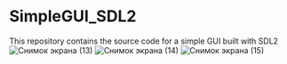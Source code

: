 # SimpleGUI_SDL2
 This repository contains the source code for a simple GUI built with SDL2
![Снимок экрана (13)](https://user-images.githubusercontent.com/110587613/182772129-2f58d4d0-aee1-439b-b5c9-b37fa7cb30bb.png)
![Снимок экрана (14)](https://user-images.githubusercontent.com/110587613/182772136-f5b4208b-3541-45f7-8c14-a138073ccc07.png)
![Снимок экрана (15)](https://user-images.githubusercontent.com/110587613/182772142-f55c6997-de18-4e3d-87b7-e0d6caff884b.png)
